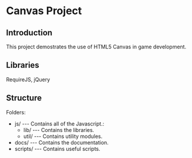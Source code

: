 # Canvas Project

## Introduction
This project demostrates the use of HTML5 Canvas in game development.

## Libraries
RequireJS, jQuery

## Structure
Folders:

* js/ --- Contains all of the Javascript.:
  * lib/ --- Contains the libraries.
  * util/ --- Contains utility modules.
* docs/ --- Contains the documentation.
* scripts/ --- Contains useful scripts.

